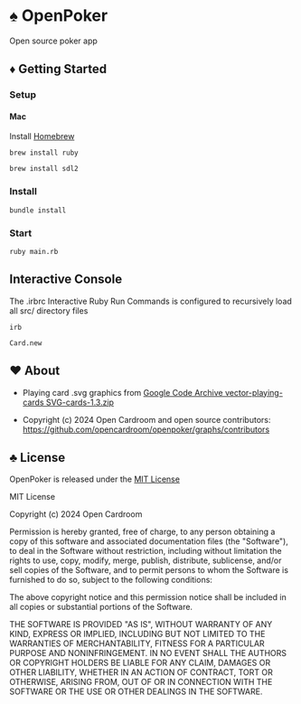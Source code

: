 # ♠️ OpenPoker

Open source poker app

## ♦️ Getting Started

### Setup

#### Mac
Install [Homebrew](https://brew.sh/)

`brew install ruby`

`brew install sdl2`


### Install
`bundle install`

### Start
`ruby main.rb`

## Interactive Console

The .irbrc Interactive Ruby Run Commands is configured to recursively load all 
src/ directory files

`irb`

`Card.new`

## ♥️ About

- Playing card .svg graphics from [Google Code Archive vector-playing-cards SVG-cards-1.3.zip](https://code.google.com/archive/p/vector-playing-cards/downloads)

- Copyright (c) 2024 Open Cardroom and open source contributors: 
https://github.com/opencardroom/openpoker/graphs/contributors

## ♣️ License

OpenPoker is released under the [MIT License](https://opensource.org/licenses/MIT)

MIT License

Copyright (c) 2024 Open Cardroom

Permission is hereby granted, free of charge, to any person obtaining a copy
of this software and associated documentation files (the "Software"), to deal
in the Software without restriction, including without limitation the rights
to use, copy, modify, merge, publish, distribute, sublicense, and/or sell
copies of the Software, and to permit persons to whom the Software is
furnished to do so, subject to the following conditions:

The above copyright notice and this permission notice shall be included in all
copies or substantial portions of the Software.

THE SOFTWARE IS PROVIDED "AS IS", WITHOUT WARRANTY OF ANY KIND, EXPRESS OR
IMPLIED, INCLUDING BUT NOT LIMITED TO THE WARRANTIES OF MERCHANTABILITY,
FITNESS FOR A PARTICULAR PURPOSE AND NONINFRINGEMENT. IN NO EVENT SHALL THE
AUTHORS OR COPYRIGHT HOLDERS BE LIABLE FOR ANY CLAIM, DAMAGES OR OTHER
LIABILITY, WHETHER IN AN ACTION OF CONTRACT, TORT OR OTHERWISE, ARISING FROM,
OUT OF OR IN CONNECTION WITH THE SOFTWARE OR THE USE OR OTHER DEALINGS IN THE
SOFTWARE.
